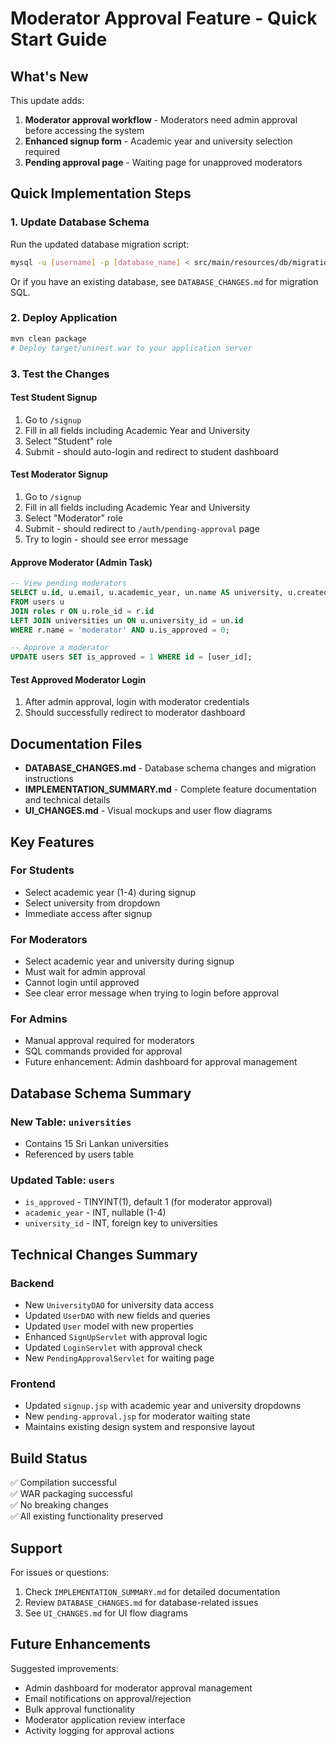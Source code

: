 # Moderator Approval Feature - Quick Start Guide

## What's New

This update adds:
1. **Moderator approval workflow** - Moderators need admin approval before accessing the system
2. **Enhanced signup form** - Academic year and university selection required
3. **Pending approval page** - Waiting page for unapproved moderators

## Quick Implementation Steps

### 1. Update Database Schema

Run the updated database migration script:
```bash
mysql -u [username] -p [database_name] < src/main/resources/db/migration/db.sql
```

Or if you have an existing database, see `DATABASE_CHANGES.md` for migration SQL.

### 2. Deploy Application

```bash
mvn clean package
# Deploy target/uninest.war to your application server
```

### 3. Test the Changes

#### Test Student Signup
1. Go to `/signup`
2. Fill in all fields including Academic Year and University
3. Select "Student" role
4. Submit - should auto-login and redirect to student dashboard

#### Test Moderator Signup
1. Go to `/signup`
2. Fill in all fields including Academic Year and University
3. Select "Moderator" role
4. Submit - should redirect to `/auth/pending-approval` page
5. Try to login - should see error message

#### Approve Moderator (Admin Task)
```sql
-- View pending moderators
SELECT u.id, u.email, u.academic_year, un.name AS university, u.created_at
FROM users u
JOIN roles r ON u.role_id = r.id
LEFT JOIN universities un ON u.university_id = un.id
WHERE r.name = 'moderator' AND u.is_approved = 0;

-- Approve a moderator
UPDATE users SET is_approved = 1 WHERE id = [user_id];
```

#### Test Approved Moderator Login
1. After admin approval, login with moderator credentials
2. Should successfully redirect to moderator dashboard

## Documentation Files

- **DATABASE_CHANGES.md** - Database schema changes and migration instructions
- **IMPLEMENTATION_SUMMARY.md** - Complete feature documentation and technical details
- **UI_CHANGES.md** - Visual mockups and user flow diagrams

## Key Features

### For Students
- Select academic year (1-4) during signup
- Select university from dropdown
- Immediate access after signup

### For Moderators
- Select academic year and university during signup
- Must wait for admin approval
- Cannot login until approved
- See clear error message when trying to login before approval

### For Admins
- Manual approval required for moderators
- SQL commands provided for approval
- Future enhancement: Admin dashboard for approval management

## Database Schema Summary

### New Table: `universities`
- Contains 15 Sri Lankan universities
- Referenced by users table

### Updated Table: `users`
- `is_approved` - TINYINT(1), default 1 (for moderator approval)
- `academic_year` - INT, nullable (1-4)
- `university_id` - INT, foreign key to universities

## Technical Changes Summary

### Backend
- New `UniversityDAO` for university data access
- Updated `UserDAO` with new fields and queries
- Updated `User` model with new properties
- Enhanced `SignUpServlet` with approval logic
- Updated `LoginServlet` with approval check
- New `PendingApprovalServlet` for waiting page

### Frontend
- Updated `signup.jsp` with academic year and university dropdowns
- New `pending-approval.jsp` for moderator waiting state
- Maintains existing design system and responsive layout

## Build Status

✅ Compilation successful  
✅ WAR packaging successful  
✅ No breaking changes  
✅ All existing functionality preserved  

## Support

For issues or questions:
1. Check `IMPLEMENTATION_SUMMARY.md` for detailed documentation
2. Review `DATABASE_CHANGES.md` for database-related issues
3. See `UI_CHANGES.md` for UI flow diagrams

## Future Enhancements

Suggested improvements:
- Admin dashboard for moderator approval management
- Email notifications on approval/rejection
- Bulk approval functionality
- Moderator application review interface
- Activity logging for approval actions

